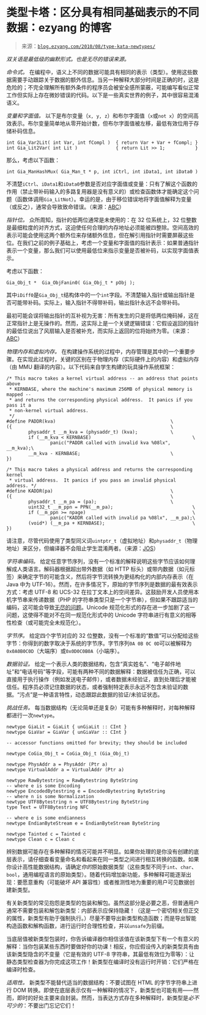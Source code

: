 <!--yml

类别：未分类

日期：2024-07-01 18:18:11

-->

# 类型卡塔：区分具有相同基础表示的不同数据：ezyang 的博客

> 来源：[`blog.ezyang.com/2010/08/type-kata-newtypes/`](http://blog.ezyang.com/2010/08/type-kata-newtypes/)

*双关语是最低级的幽默形式。也是无尽的错误来源。*

*命令式。* 在编程中，语义上不同的数据可能具有相同的表示（类型）。使用这些数据需要手动跟踪关于数据的额外信息。当另一种解释大部分时间是正确的时，这是危险的；不完全理解所有额外条件的程序员会被安全感所蒙蔽，可能编写看似正常工作但实际上存在微妙错误的代码。以下是一些真实世界的例子，其中很容易混淆语义。

*变量和字面值。* 以下是布尔变量（`x, y, z`）和布尔字面值（`x`或`not x`）的空间高效表示。布尔变量简单地从零开始计数，但布尔字面值被左移，最低有效位用于存储补码信息。

```
int Gia_Var2Lit( int Var, int fCompl )  { return Var + Var + fCompl; }
int Gia_Lit2Var( int Lit )              { return Lit >> 1;           }

```

那么，考虑以下函数：

```
int Gia_ManHashMux( Gia_Man_t * p, int iCtrl, int iData1, int iData0 )

```

不清楚`iCtrl`、`iData1`和`iData0`参数是否对应字面值或变量：只有了解这个函数的作用（禁止带补码输入的多路复用器是没有意义的）或检查函数体才能确定这个问题（函数体调用`Gia_LitNot`）。幸运的是，由于移位错误地将字面值解释为变量（或反之），通常会导致致命错误。（来源：[ABC](http://www.eecs.berkeley.edu/~alanmi/abc/)）

*指针位。* 众所周知，指针的低两位通常是未使用的：在 32 位系统上，32 位整数是最细粒度的对齐方式，这迫使任何合理的内存地址必须能被四整除。空间高效的表示可能会使用这两个额外位来存储额外信息，但在解引用指针时需要屏蔽这些位。在我们之前的例子基础上，考虑一个变量和字面值的指针表示：如果普通指针表示一个变量，那么我们可以使用最低位来指示变量是否被补码，以实现字面值表示。

考虑以下函数：

```
Gia_Obj_t *  Gia_ObjFanin0( Gia_Obj_t * pObj );

```

其中`iDiff0`是`Gia_Obj_t`结构体中的一个`int`字段。不清楚输入指针或输出指针是否可能带补码。实际上，输入指针不得带补码，输出指针永远不会带补码。

最初可能会误将输出指针的互补视为无害：所有发生的只是将低两位掩码掉，这在正常指针上是无操作的。然而，这实际上是一个关键逻辑错误：它假设返回的指针的最低位说出了风扇输入是否被补充，而实际上返回的位将始终为零。（来源：[ABC](http://www.eecs.berkeley.edu/~alanmi/abc/)）

*物理内存和虚拟内存。* 在构建操作系统的过程中，内存管理是其中的一个重要步骤。在实现此过程时，关键的区别在于物理内存（实际硬件上的内容）和虚拟内存（由 MMU 翻译的内容）。以下代码来自学生构建的玩具操作系统框架：

```
/* This macro takes a kernel virtual address -- an address that points above
 * KERNBASE, where the machine's maximum 256MB of physical memory is mapped --
 * and returns the corresponding physical address.  It panics if you pass it a
 * non-kernel virtual address.
 */
#define PADDR(kva)                                          \
({                                                          \
        physaddr_t __m_kva = (physaddr_t) (kva);            \
        if (__m_kva < KERNBASE)                                     \
                panic("PADDR called with invalid kva %08lx", __m_kva);\
        __m_kva - KERNBASE;                                 \
})

/* This macro takes a physical address and returns the corresponding kernel
 * virtual address.  It panics if you pass an invalid physical address. */
#define KADDR(pa)                                           \
({                                                          \
        physaddr_t __m_pa = (pa);                           \
        uint32_t __m_ppn = PPN(__m_pa);                             \
        if (__m_ppn >= npage)                                       \
                panic("KADDR called with invalid pa %08lx", __m_pa);\
        (void*) (__m_pa + KERNBASE);                                \
})

```

请注意，尽管代码使用了类型同义词`uintptr_t`（虚拟地址）和`physaddr_t`（物理地址）来区分，但编译器不会阻止学生混淆两者。（来源：[JOS](http://pdos.csail.mit.edu/6.828/2009/overview.html)）

*字符串编码。* 给定任意字节序列，没有一个标准的解释说明这些字节应该如何理解成人类语言。解码器根据超出带外数据（如 HTTP 标头）或带内数据（如元标签）来确定字节的可能含义，然后将字节流转换为更结构化的内部内存表示（在 Java 中为 UTF-16）。然而，在许多情况下，原始的字节序列是数据的最有效表示方式：考虑 UTF-8 和 UCS-32 在拉丁文本上的空间差异。这鼓励开发人员使用本机字节串来传递数据（PHP 的字符串类型只是一个字节串），但如果不跟踪适当的编码，这可能会导致[无尽的问题](http://en.wikipedia.org/wiki/Mojibake)。Unicode 规范化形式的存在进一步加剧了这一问题，这使得不能对不在同一规范化形式中的 Unicode 字符串进行有意义的相等性检查（或可能完全未规范化）。

*字节序。* 给定四个字节对应的 32 位整数，没有一个标准的“数值”可以分配给这些字节：你得到的数字取决于系统的字节序。字节序列`0A 0B 0C 0D`可以被解释为`0x0A0B0C0D`（大端序）或`0x0D0C0B0A`（小端序）。

*数据验证。* 给定一个表示人类的数据结构，包含“真实姓名”、“电子邮件地址”和“电话号码”等字段，可能有两种不同的数据解释：数据被信任为正确，可以直接用于执行操作（例如发送电子邮件），或者数据未经验证，直到处理后才能被信任。程序员必须记住数据的状态，或者强制特定表示永远不包含未验证的数据。“污点”是一种语言特性，动态跟踪此数据的验证/未验证状态。

*挑战任务。* 每当数据结构（无论简单还是复杂）可能有多种解释时，对每种解释都进行一次`newtype`。

```
newtype GiaLit = GiaLit { unGiaLit :: CInt }
newtype GiaVar = GiaVar { unGiaVar :: CInt }

-- accessor functions omitted for brevity; they should be included

newtype CoGia_Obj_t = CoGia_Obj_t (Gia_Obj_t)

newtype PhysAddr a = PhysAddr (Ptr a)
newtype VirtualAddr a = VirtualAddr (Ptr a)

newtype RawBytestring = RawBytestring ByteString
-- where e is some Encoding
newtype EncodedBytestring e = EncodedBytestring ByteString
-- where n is some Normalization
newtype UTF8Bytestring n = UTF8Bytestring ByteString
type Text = UTF8Bytestring NFC

-- where e is some endianness
newtype EndianByteStream e = EndianByteStream ByteString

newtype Tainted c = Tainted c
newtype Clean c = Clean c

```

辨别数据可能存在多种解释的情况可能并不明显。如果你处理的是你没有创建的底层表示，请仔细查看变量命名和看起来在同一类型之间进行相互转换的函数。如果你设计高性能数据结构，请确定*你的*原始数据类型（这些类型不同于`int`、`char`、`bool`，通用编程语言的原始类型）。随着代码增加新功能，多种解释可能逐渐出现：要愿意重构（可能破坏 API 兼容性）或者推测性地为重要的用户可见数据创建新类型。

有关新类型的常见抱怨是类型的包装和解包。虽然这部分是必要之恶，但普通用户通常不需要包装和解包新类型：内部表示应保持隐藏！（这是一个密切相关但正交的属性，新类型有助于强制执行。）尽量不要导出新类型构造函数；而是导出智能构造函数和解构函数，进行运行时合理性检查，并以`unsafe`为前缀。

当底层值被新类型包装时，你告诉编译器你相信该值在该新类型下有一个有意义的解释：当你包装某些东西时要做好你的功课！相反，你应假设传入的新类型具有由该新类型隐含的不变量（它是有效的 UTF-8 字符串，其最低有效位为零等）：让静态类型检查器为你完成这项工作！新类型在编译时没有运行时开销：它们严格在编译时检查。

*适用性。* 新类型不能替代适当的数据结构：不要试图在 HTML 的字节字符串上进行 DOM 转换。即使在底层表示仅有一种解释的情况下，新类型也可能有用——然而，即时的好处主要来自封装。然而，当表达方式存在多种解释时，新类型是*必不可少的*：不要出门忘记它们！

